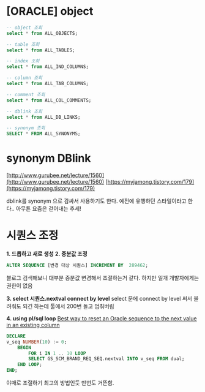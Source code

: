
# [ORACLE] object

```sql 
-- object 조회
select * from ALL_OBJECTS;
```

```sql 
-- table 조회
select * from ALL_TABLES;
```

```sql 
-- index 조회
select * from ALL_IND_COLUMNS;
```

```sql 
-- column 조회
select * from ALL_TAB_COLUMNS;
```

```sql 
-- comment 조회
select * from ALL_COL_COMMENTS;
```

```sql 
-- dblink 조회
select * from ALL_DB_LINKS;
```

```sql 
-- synonym 조회
SELECT * FROM ALL_SYNONYMS;
```

# synonym DBlink

[http://www.gurubee.net/lecture/1560](http://www.gurubee.net/lecture/1560)
[https://myjamong.tistory.com/179](https://myjamong.tistory.com/179)

dblink를 synonym 으로 감싸서 사용하기도 한다. 예전에 유행하던 스타일이라고 한다.. 아무튼 요즘은 걷어내는 추세!

# 시퀀스 조정
**1. 드롭하고 새로 생성**
**2. 증분값 조정**
```sql
ALTER SEQUENCE [변경 대상 시퀀스] INCREMENT BY  289462; 
```
블로그 검색해보니 대부분 증분값 변경해서 조절하는거 같다.
하지만 일개 개발자에게는 권한이 없음

**3. select 시퀀스.nextval connect by level**
  select 문에 connect by level 써서 올려줘도 되긴 하는데 툴에서 200번 돌고 멈춰버림

**4. using pl/sql loop**
[Best way to reset an Oracle sequence to the next value in an existing column](https://stackoverflow.com/a/6099259)
```sql
DECLARE
v_seq NUMBER(10) := 0;
	BEGIN
		FOR i IN 1 .. 10 LOOP
		SELECT GS_SCM_BRAND_REQ_SEQ.nextval INTO v_seq FROM dual;
	END LOOP;
END;
```
야매로 조절하기 최고의 방법인듯 만번도 거뜬함.





<!--stackedit_data:
eyJoaXN0b3J5IjpbLTYyNTIyODM3NiwyMTExOTgzMTE5LC00Nj
Y2MDMyNzEsLTk2NzEyMTgxLDE0NzUwMTM5MjAsLTE0MzAzMjQ0
NDgsLTE5MDk4MTQ5NTcsMjA4MTQ3MzM1OV19
-->